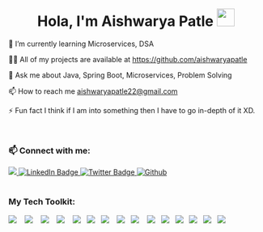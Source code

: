 <h1 align="center">Hola, I'm Aishwarya Patle <img src="https://media.giphy.com/media/hvRJCLFzcasrR4ia7z/giphy.gif" width="35"></h1>
<!-- Profile Views <p align="left"> <img src="https://komarev.com/ghpvc/?username=aishwaryapatle&label=Profile%20views&color=0e75b6&style=flat" alt="aishwaryapatle" /></p> -->

🌱 I’m currently learning Microservices, DSA

👨‍💻 All of my projects are available at https://github.com/aishwaryapatle

💬 Ask me about Java, Spring Boot, Microservices, Problem Solving

📫 How to reach me aishwaryapatle22@gmail.com

⚡ Fun fact I think if I am into something then I have to go in-depth of it XD.

<br/>
<h3 align="left">📫 Connect with me:</h3>
<div id="badges">
  <a href="mailto:aishwaryapatle22@gmail.com">
    <img src="https://img.shields.io/badge/Gmail-red.svg?&style=for-the-badge&logo=gmail&logoColor=white"/>
  </a>
  <a target="_blank" href="your-linkedin-URL">
    <img src="https://img.shields.io/badge/LinkedIn-blue?style=for-the-badge&logo=linkedin&logoColor=white" alt="LinkedIn Badge"/>
  </a>
  <a target="_blank" href="your-twitter-URL">
    <img src="https://img.shields.io/badge/Twitter-%231DA1F2?style=for-the-badge&logo=twitter&logoColor=white" alt="Twitter Badge"/>
  </a>
   <a href="#" target="_blank">
     <img alt="Github" src="https://img.shields.io/badge/GitHub-%2312100E.svg?&style=for-the-badge&logo=Github&logoColor=white"/>
  </a> 
</div>

<br/>
<h3 align="left"><!---Languages and Tools--->My Tech Toolkit:</h3>
<p align="left">
  <img src=https://img.shields.io/badge/C-2980b9?style=for-the-badge&logo=c&logoColor=white/>&nbsp;&nbsp;&nbsp;
  <img src=https://img.shields.io/badge/C%2B%2B-00599C?style=for-the-badge&logo=c%2B%2B&logoColor=white/>&nbsp;&nbsp;&nbsp;
  <img src=https://img.shields.io/badge/Java-43b02a?style=for-the-badge&logo=java&logoColor=white/>&nbsp;&nbsp;&nbsp;
  <img src="https://img.shields.io/badge/HTML5-14354C?style=for-the-badge&logo=Html5&logoColor=white" />&nbsp;&nbsp;&nbsp;
  <img src="https://img.shields.io/badge/CSS3-39457E?style=for-the-badge&logo=CSS3&logoColor=white" />&nbsp;&nbsp;
  <img src="https://img.shields.io/badge/Bootstrap-D24939?style=for-the-badge&logo=Bootstrap&logoColor=white"/>&nbsp;&nbsp;
  <img src="https://img.shields.io/badge/Javascript-ED8B00?style=for-the-badge&logo=javascript&logoColor=white" />&nbsp;&nbsp;&nbsp;
  <img src="https://img.shields.io/badge/MySQL-0078d7?style=for-the-badge&logo=mysql&logoColor=white"/>&nbsp;&nbsp;
  <img src="https://img.shields.io/badge/PHP-FF6C37?style=for-the-badge&logo=PHP&logoColor=white"/>&nbsp;&nbsp;&nbsp;
  <img src="https://img.shields.io/badge/Git-F05032?style=for-the-badge&logo=git&logoColor=white"/>&nbsp;&nbsp;
  <img src="https://img.shields.io/badge/postgres-%23316192.svg?style=for-the-badge&logo=postgresql&logoColor=white"/>&nbsp;&nbsp;
  <img src="https://img.shields.io/badge/Postman-FF6C37?style=for-the-badge&logo=postman&logoColor=white"/>&nbsp;&nbsp;
  <img src="https://img.shields.io/badge/spring-%236DB33F.svg?style=for-the-badge&logo=spring&logoColor=white"/>&nbsp;&nbsp;
  <img src="https://img.shields.io/badge/Hibernate-59666C?style=for-the-badge&logo=Hibernate&logoColor=white"/>&nbsp;&nbsp;
  <img src="https://img.shields.io/badge/bitbucket-%230047B3.svg?style=for-the-badge&logo=bitbucket&logoColor=white"/>
<!--Badges:   https://ileriayo.github.io/markdown-badges/ -->
</p>





